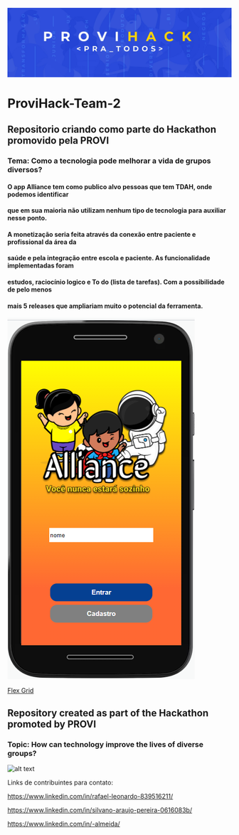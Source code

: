 ![provi_hack](./provi_hack.jpg)

# ProviHack-Team-2

## Repositorio criando como parte do Hackathon promovido pela PROVI

### Tema: Como a tecnologia pode melhorar a vida de grupos diversos? ###

####   O app Alliance tem como publico alvo pessoas que tem TDAH, onde podemos identificar
#### que em sua maioria não utilizam nenhum tipo de tecnologia para auxiliar nesse ponto.
#### A monetização seria feita através da conexão entre paciente e profissional da área da
#### saúde e pela integração entre escola e paciente. As funcionalidade implementadas foram
#### estudos, raciocínio logico e To do (lista de tarefas). Com a possibilidade de pelo menos
#### mais 5 releases que ampliariam muito o potencial da ferramenta.

![provi_hack_login](./provi_hack_login.png)

[Flex Grid](https://tdah-hacka.vercel.app/)


## Repository created as part of the Hackathon promoted by PROVI ##

### Topic: How can technology improve the lives of diverse groups? ###


<img src="https://user-images.githubusercontent.com/73404432/143801291-95d764c4-2472-4c89-90c8-84270e34452e.png" alt="alt text" width="50" height="50">

Links de contribuintes para contato:

https://www.linkedin.com/in/rafael-leonardo-839516211/

https://www.linkedin.com/in/silvano-araujo-pereira-0616083b/

https://www.linkedin.com/in/-almeida/


